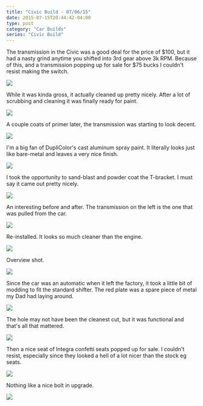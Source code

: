 ```yaml
---
title: "Civic Build - 07/06/15"
date: 2015-07-15T20:44:42-04:00
type: post
category: "Car Builds"
series: "Civic Build"
---
```


The transmission in the Civic was a good deal for the price of $100, but it had a nasty grind anytime you shifted into 3rd gear above 3k RPM. Because of this, and a transmission popping up for sale for $75 bucks I couldn't resist making the switch.

![](images/1.jpg)

While it was kinda gross, it actually cleaned up pretty nicely. After a lot of scrubbing and cleaning it was finally ready for paint.

![](images/2.jpg)

A couple coats of primer later, the transmission was starting to look decent.

![](images/3.jpg)

I'm a big fan of DupliColor's cast aluminum spray paint. It literally looks just like bare-metal and leaves a very nice finish.

![](images/4.jpg)

I took the opportunity to sand-blast and powder coat the T-bracket. I must say it came out pretty nicely.

![](images/5.jpg)

An interesting before and after. The transmission on the left is the one that was pulled from the car.

![](images/6.jpg)

Re-installed. It looks so much cleaner than the engine.

![](images/7.jpg)

Overview shot.

![](images/8.jpg)

Since the car was an automatic when it left the factory, it took a little bit of modding to fit the standard shifter. The red plate was a spare piece of metal my Dad had laying around.

![](images/9.jpg)

The hole may not have been the cleanest cut, but it was functional and that's all that mattered.

![](images/10.jpg)

Then a nice seat of Integra confetti seats popped up for sale. I couldn't resist, especially since they looked a hell of a lot nicer than the stock eg seats.

![](images/11.jpg)

Nothing like a nice bolt in upgrade.

![](images/12.jpg)
